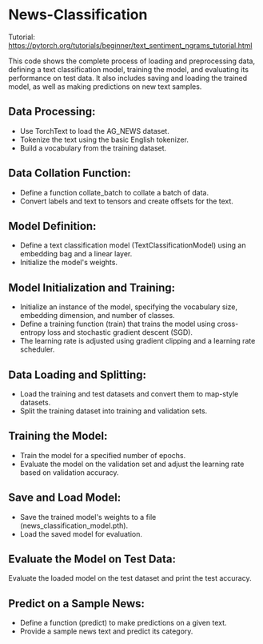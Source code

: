 # News-Classification

Tutorial: https://pytorch.org/tutorials/beginner/text_sentiment_ngrams_tutorial.html

This code shows the complete process of loading and preprocessing data, defining a text classification model, training the model, and evaluating its performance on test data. It also includes saving and loading the trained model, as well as making predictions on new text samples.

## Data Processing:
- Use TorchText to load the AG_NEWS dataset.
- Tokenize the text using the basic English tokenizer.
- Build a vocabulary from the training dataset.

## Data Collation Function:
- Define a function collate_batch to collate a batch of data.
- Convert labels and text to tensors and create offsets for the text.

## Model Definition:
- Define a text classification model (TextClassificationModel) using an embedding bag and a linear layer.
- Initialize the model's weights.

## Model Initialization and Training:
- Initialize an instance of the model, specifying the vocabulary size, embedding dimension, and number of classes.
- Define a training function (train) that trains the model using cross-entropy loss and stochastic gradient descent (SGD).
- The learning rate is adjusted using gradient clipping and a learning rate scheduler.

## Data Loading and Splitting:
- Load the training and test datasets and convert them to map-style datasets.
- Split the training dataset into training and validation sets.

## Training the Model:
- Train the model for a specified number of epochs.
- Evaluate the model on the validation set and adjust the learning rate based on validation accuracy.

## Save and Load Model:
- Save the trained model's weights to a file (news_classification_model.pth).
- Load the saved model for evaluation.

## Evaluate the Model on Test Data:
Evaluate the loaded model on the test dataset and print the test accuracy.

## Predict on a Sample News:
- Define a function (predict) to make predictions on a given text.
- Provide a sample news text and predict its category.

